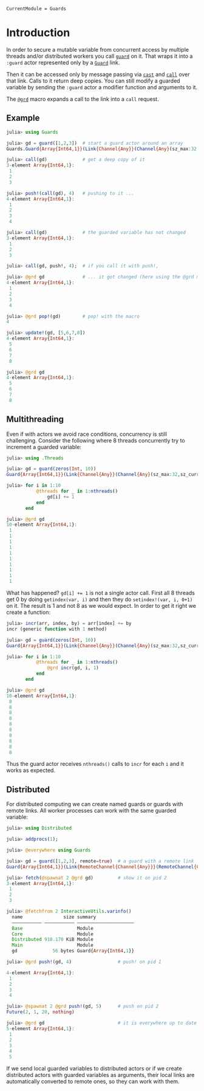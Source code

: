 ```@meta
CurrentModule = Guards
```

# Introduction

In order to secure a mutable variable from concurrent access by multiple threads and/or distributed workers you call [`guard`](@ref) on it. That wraps it into a `:guard` actor represented only by a [`Guard`](@ref) link.

Then it can be accessed only by message passing via [`cast`](@ref) and [`call`](@ref) over that link. Calls to it return deep copies. You can still modify a guarded variable by sending the `:guard` actor a modifier function and arguments to it.

The [`@grd`](@ref) macro expands a call to the link into a `call` request.

## Example

```julia
julia> using Guards

julia> gd = guard([1,2,3])  # start a guard actor around an array
Guards.Guard{Array{Int64,1}}(Link{Channel{Any}}(Channel{Any}(sz_max:32,sz_curr:0), 1, :guard))

julia> call(gd)             # get a deep copy of it
3-element Array{Int64,1}:
 1
 2
 3

julia> push!(call(gd), 4)   # pushing to it ...
4-element Array{Int64,1}:
 1
 2
 3
 4

julia> call(gd)             # the guarded variable has not changed
3-element Array{Int64,1}:
 1
 2
 3

julia> call(gd, push!, 4);  # if you call it with push!,

julia> @grd gd              # ... it got changed (here using the @grd macro)
4-element Array{Int64,1}:
 1
 2
 3
 4

julia> @grd pop!(gd)        # pop! with the macro
4

julia> update!(gd, [5,6,7,8])
4-element Array{Int64,1}:
 5
 6
 7
 8

julia> @grd gd
4-element Array{Int64,1}:
 5
 6
 7
 8
```

## Multithreading

Even if with actors we avoid race conditions, concurrency is still challenging. Consider the following where 8 threads concurrently try to increment a guarded variable:

```julia
julia> using .Threads

julia> gd = guard(zeros(Int, 10))
Guard{Array{Int64,1}}(Link{Channel{Any}}(Channel{Any}(sz_max:32,sz_curr:0), 1, :guard))

julia> for i in 1:10
           @threads for _ in 1:nthreads()
               gd[i] += 1
           end
       end

julia> @grd gd
10-element Array{Int64,1}:
 1
 1
 1
 1
 1
 1
 1
 1
 1
 1
```

What has happened? `gd[i] += 1` is not a single actor call. First all 8 threads get 0 by doing `getindex(var, i)` and then they do `setindex!(var, i, 0+1)` on it. The result is 1 and not 8 as we would expect. In order to get it right we create a function:

```julia
julia> incr(arr, index, by) = arr[index] += by
incr (generic function with 1 method)

julia> gd = guard(zeros(Int, 10))
Guard{Array{Int64,1}}(Link{Channel{Any}}(Channel{Any}(sz_max:32,sz_curr:0), 1, :guard))

julia> for i in 1:10
           @threads for _ in 1:nthreads()
               @grd incr(gd, i, 1)
           end
       end

julia> @grd gd
10-element Array{Int64,1}:
 8
 8
 8
 8
 8
 8
 8
 8
 8
 8
```

Thus the guard actor receives `nthreads()` calls to `incr` for each `i` and it works as expected.

## Distributed

For distributed computing we can create named guards or guards with remote links. All worker processes can work with the same guarded variable:

```julia
julia> using Distributed

julia> addprocs(1);

julia> @everywhere using Guards

julia> gd = guard([1,2,3], remote=true)  # a guard with a remote link
Guard{Array{Int64,1}}(Link{RemoteChannel{Channel{Any}}}(RemoteChannel{Channel{Any}}(1, 1, 13), 1, :guard))

julia> fetch(@spawnat 2 @grd gd)         # show it on pid 2
3-element Array{Int64,1}:
 1
 2
 3

julia> @fetchfrom 2 InteractiveUtils.varinfo()
  name               size summary
  ––––––––––– ––––––––––– –––––––––––––––––––––
  Base                    Module
  Core                    Module
  Distributed 918.170 KiB Module
  Main                    Module
  gd             56 bytes Guard{Array{Int64,1}}

julia> @grd push!(gd, 4)                 # push! on pid 1

4-element Array{Int64,1}:
 1
 2
 3
 4

julia> @spawnat 2 @grd push!(gd, 5)      # push on pid 2
Future(2, 1, 20, nothing)

julia> @grd gd                           # it is everywhere up to date
5-element Array{Int64,1}:
 1
 2
 3
 4
 5
```

If we send local guarded variables to distributed actors or if we create distributed actors with guarded variables as arguments, their local links are automatically converted to remote ones, so they can work with them.
